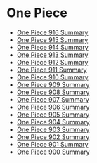 One Piece
=========

- [One Piece 916 Summary](/one-piece/916/)
- [One Piece 915 Summary](/one-piece/915/)
- [One Piece 914 Summary](/one-piece/914/)
- [One Piece 913 Summary](/one-piece/913/)
- [One Piece 912 Summary](/one-piece/912/)
- [One Piece 911 Summary](/one-piece/911/)
- [One Piece 910 Summary](/one-piece/910/)
- [One Piece 909 Summary](/one-piece/909/)
- [One Piece 908 Summary](/one-piece/908/)
- [One Piece 907 Summary](/one-piece/907/)
- [One Piece 906 Summary](/one-piece/906/)
- [One Piece 905 Summary](/one-piece/905/)
- [One Piece 904 Summary](/one-piece/904/)
- [One Piece 903 Summary](/one-piece/903/)
- [One Piece 902 Summary](/one-piece/902/)
- [One Piece 901 Summary](/one-piece/901/)
- [One Piece 900 Summary](/one-piece/900/)

